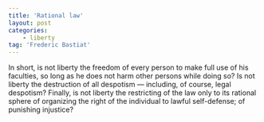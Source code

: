 ```yaml
---
title: 'Rational law'
layout: post
categories:
    - liberty
tag: 'Frederic Bastiat'
---
```


In short, is not liberty the freedom of every person to make full use of his faculties, so long as he does not harm other persons while doing so? Is not liberty the destruction of all despotism — including, of course, legal despotism? Finally, is not liberty the restricting of the law only to its rational sphere of organizing the right of the individual to lawful self-defense; of punishing injustice?